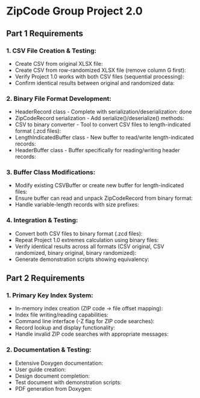 ﻿# ZipCode Group Project 2.0

## Part 1 Requirements

### 1. CSV File Creation & Testing:
- Create CSV from original XLSX file:
- Create CSV from row-randomized XLSX file (remove column G first):
- Verify Project 1.0 works with both CSV files (sequential processing):
- Confirm identical results between original and randomized data:

### 2. Binary File Format Development:
- HeaderRecord class - Complete with serialization/deserialization: done
- ZipCodeRecord serialization - Add serialize()/deserialize() methods:
- CSV to binary converter - Tool to convert CSV files to length-indicated format (.zcd files):
- LengthIndicatedBuffer class - New buffer to read/write length-indicated records:
- HeaderBuffer class - Buffer specifically for reading/writing header records:

### 3. Buffer Class Modifications:
- Modify existing CSVBuffer or create new buffer for length-indicated files:
- Ensure buffer can read and unpack ZipCodeRecord from binary format:
- Handle variable-length records with size prefixes:

### 4. Integration & Testing:
- Convert both CSV files to binary format (.zcd files):
- Repeat Project 1.0 extremes calculation using binary files:
- Verify identical results across all formats (CSV original, CSV randomized, binary original, binary randomized):
- Generate demonstration scripts showing equivalency:

## Part 2 Requirements

### 1. Primary Key Index System:
- In-memory index creation (ZIP code → file offset mapping):
- Index file writing/reading capabilities:
- Command line interface (-Z flag for ZIP code searches):
- Record lookup and display functionality:
- Handle invalid ZIP code searches with appropriate messages:

### 2. Documentation & Testing:
- Extensive Doxygen documentation:
- User guide creation:
- Design document completion:
- Test document with demonstration scripts:
- PDF generation from Doxygen: